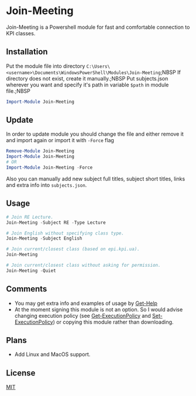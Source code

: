 # Join-Meeting
Join-Meeting is a Powershell module for fast and comfortable connection to KPI classes.

## Installation

Put the module file into directory `C:\Users\<username>\Documents\WindowsPowerShell\Modules\Join-Meeting`;NBSP
If directory does not exist, create it manually.;NBSP
Put subjects.json wherever you want and specify it's path in variable `$path` in module file.;NBSP

```powershell
Import-Module Join-Meeting
```

## Update

In order to update module you should change the file and either remove it and import again or import it with `-Force` flag

```powershell
Remove-Module Join-Meeting
Import-Module Join-Meeting
# OR
Import-Module Join-Meeting -Force
```

Also you can manually add new subject full titles, subject short titles, links and extra info into `subjects.json`.

## Usage

```powershell
# Join RE Lecture.
Join-Meeting -Subject RE -Type Lecture

# Join English without specifying class type.
Join-Meeting -Subject English

# Join current/closest class (based on epi.kpi.ua).
Join-Meeting

# Join current/closest class without asking for permission.
Join-Meeting -Quiet
```

## Comments

* You may get extra info and examples of usage by [Get-Help](https://learn.microsoft.com/en-us/powershell/module/microsoft.powershell.core/get-help?view=powershell-7.3)
* At the moment signing this module is not an option. So I would advise changing execution policy (see [Get-ExecutionPolicy](https://learn.microsoft.com/en-us/powershell/module/microsoft.powershell.security/get-executionpolicy?view=powershell-7.3) and [Set-ExecutionPolicy](https://learn.microsoft.com/en-us/powershell/module/microsoft.powershell.security/set-executionpolicy?view=powershell-7.3)) or copying this module rather than downloading.

## Plans

* Add Linux and MacOS support.

## License

[MIT](https://choosealicense.com/licenses/mit/)
